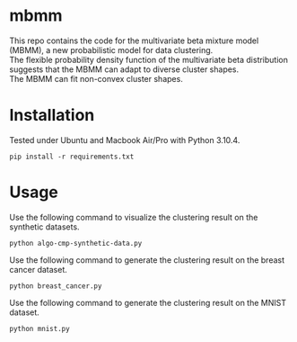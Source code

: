# mbmm

This repo contains the code for the multivariate beta mixture model (MBMM), a new probabilistic model for data clustering.  
The flexible probability density function of the multivariate beta distribution suggests that the MBMM can adapt to diverse cluster shapes.  
The MBMM can fit non-convex cluster shapes.

# Installation

Tested under Ubuntu and Macbook Air/Pro with Python 3.10.4.

```
pip install -r requirements.txt
```

# Usage

Use the following command to visualize the clustering result on the synthetic datasets.
```
python algo-cmp-synthetic-data.py
```

Use the following command to generate the clustering result on the breast cancer dataset.
```
python breast_cancer.py
```

Use the following command to generate the clustering result on the MNIST dataset.
```
python mnist.py
```
